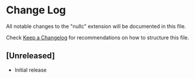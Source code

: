 # Change Log
All notable changes to the "nullc" extension will be documented in this file.

Check [Keep a Changelog](http://keepachangelog.com/) for recommendations on how to structure this file.

## [Unreleased]
- Initial release